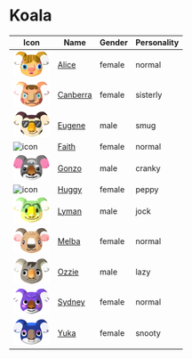 # Koala

|Icon|Name|Gender|Personality|
|---|---|---|---|
|![icon](./alice/icon.png)|[Alice](./alice)|female|normal|
|![icon](./canberra/icon.png)|[Canberra](./canberra)|female|sisterly|
|![icon](./eugene/icon.png)|[Eugene](./eugene)|male|smug|
|![icon](./faith/icon.png)|[Faith](./faith)|female|normal|
|![icon](./gonzo/icon.png)|[Gonzo](./gonzo)|male|cranky|
|![icon](./huggy/icon.png)|[Huggy](./huggy)|female|peppy|
|![icon](./lyman/icon.png)|[Lyman](./lyman)|male|jock|
|![icon](./melba/icon.png)|[Melba](./melba)|female|normal|
|![icon](./ozzie/icon.png)|[Ozzie](./ozzie)|male|lazy|
|![icon](./sydney/icon.png)|[Sydney](./sydney)|female|normal|
|![icon](./yuka/icon.png)|[Yuka](./yuka)|female|snooty|
